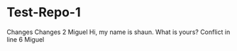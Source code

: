 # Test-Repo-1
Changes
Changes 2
Miguel
Hi, my name is shaun. What is yours?
Conflict in line 6 Miguel